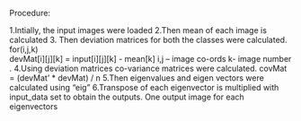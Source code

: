 Procedure:

1.Intially, the input images were loaded
2.Then mean of each image is calculated
3. Then deviation matrices for both the classes were calculated.
		for(i,j,k)   
 			devMat[i][j][k]  =  input[i][j][k] - mean[k]
		i,j – image co-ords
		k- image number .
4.Using deviation matrices co-variance matrices were calculated.
            covMat  =   (devMat’ * devMat) / n
5.Then eigenvalues and eigen vectors were calculated using “eig”
6.Transpose of each eigenvector is multiplied with input_data set to obtain the outputs.
	One output image for each eigenvectors
